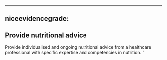 
---
niceevidencegrade: 
---

## Provide nutritional advice
Provide individualised and ongoing nutritional advice from a healthcare professional with specific expertise and competencies in nutrition.
'

